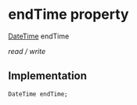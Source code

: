 


# endTime property






[DateTime](https://api.flutter.dev/flutter/dart-core/DateTime-class.html) endTime
  
_read / write_






## Implementation

```dart
DateTime endTime;


```








